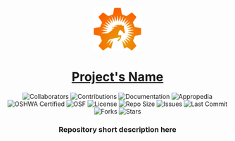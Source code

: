 <div align="center">
  <!-- Title: -->
  <a href="https://github.com/uwo-fast">
    <img src="https://github.com/uwo-fast/.github/blob/main/branding/FAST%20Logo%20Orange%20on%20White%20Transparent.png" height="100">
  </a>
  <h1><a href="https://github.com/uwo-fast/repo-alpha"> Project's Name</a></h1>
  <!-- Labels: -->
  <p>
    <img src="https://img.shields.io/badge/Collaborators-Welcome-darkgreen" alt="Collaborators">
    <img src="https://img.shields.io/badge/Contributions-Welcome-brightgreen" alt="Contributions">
    <img src="https://img.shields.io/badge/Documentation-Unavailable-brightgreen?style=flat-square" alt="Documentation">
    <img src="https://img.shields.io/badge/Appropedia-Project-blue" alt="Appropedia">
    <img src="https://img.shields.io/badge/OSHWA-Certified-brightgreen?style=flat-square" height="20" alt="OSHWA Certified">
    <img src="https://img.shields.io/badge/OSF-Project-blue" alt="OSF">
    <img src="https://img.shields.io/github/license/uwo-fast/repo-alpha" alt="License">
    <img src="https://img.shields.io/github/repo-size/uwo-fast/repo-alpha" alt="Repo Size">
    <img src="https://img.shields.io/github/issues/uwo-fast/repo-alpha" alt="Issues">
    <img src="https://img.shields.io/github/last-commit/uwo-fast/repo-alpha" alt="Last Commit">
    <img src="https://img.shields.io/github/forks/uwo-fast/repo-alpha?style=social" alt="Forks">
    <img src="https://img.shields.io/github/stars/uwo-fast/repo-alpha?style=social" alt="Stars">
  </p>
  <!-- Short description: -->
  <h3>Repository short description here</h3>
</div>

